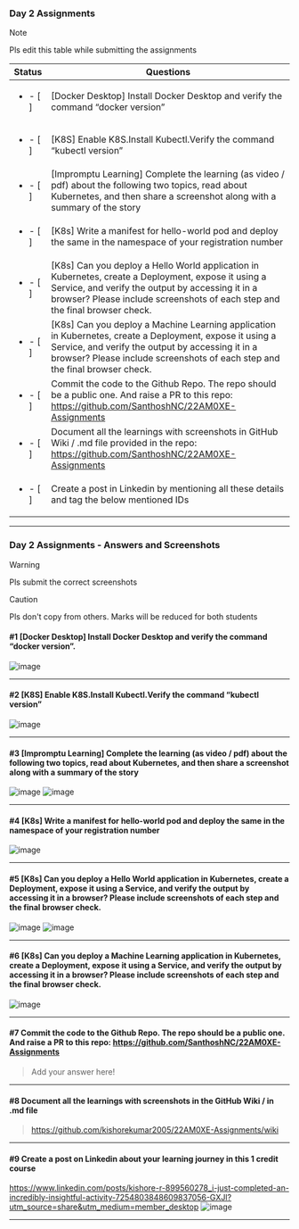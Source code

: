 ### Day 2 Assignments

> [!NOTE]
> Pls edit this table while submitting the assignments

| Status         | Questions     | 
|----------------|---------------|
| <ul><li>- [ ] </li></ul> | [Docker Desktop] Install Docker Desktop and verify the command “docker version” |
| <ul><li>- [ ] </li></ul> | [K8S] Enable K8S.Install Kubectl.Verify the command “kubectl version” |
| <ul><li>- [ ] </li></ul> | [Impromptu Learning] Complete the learning (as video / pdf) about the following two topics, read about Kubernetes, and then share a screenshot along with a summary of the story |
| <ul><li>- [ ] </li></ul> | [K8s] Write a manifest for hello-world pod and deploy the same in the namespace of your registration number |
| <ul><li>- [ ] </li></ul> | [K8s] Can you deploy a Hello World application in Kubernetes, create a Deployment, expose it using a Service, and verify the output by accessing it in a browser? Please include screenshots of each step and the final browser check. |
| <ul><li>- [ ] </li></ul> | [K8s] Can you deploy a Machine Learning application in Kubernetes, create a Deployment, expose it using a Service, and verify the output by accessing it in a browser? Please include screenshots of each step and the final browser check.  |
| <ul><li>- [ ] </li></ul> | Commit the code to the Github Repo. The repo should be a public one. And raise a PR to this repo: https://github.com/SanthoshNC/22AM0XE-Assignments |
| <ul><li>- [ ] </li></ul> | Document all the learnings with screenshots in GitHub Wiki / .md file provided in the repo: https://github.com/SanthoshNC/22AM0XE-Assignments |
| <ul><li>- [ ] </li></ul> | Create a post in Linkedin by mentioning all these details and tag the below mentioned IDs |

***

### Day 2 Assignments - Answers and Screenshots

> [!WARNING]
> Pls submit the correct screenshots

> [!CAUTION]
> Pls don't copy from others. Marks will be reduced for both students

#### #1 [Docker Desktop] Install Docker Desktop and verify the command “docker version”.
![image](https://github.com/user-attachments/assets/279e54ad-4ef0-4c1a-96f0-1c8a929f79d1)



***

#### #2 [K8S] Enable K8S.Install Kubectl.Verify the command “kubectl version”
![image](https://github.com/user-attachments/assets/698dc539-22ff-4e4d-b2c5-6467566260c8)


***

#### #3 [Impromptu Learning] Complete the learning (as video / pdf) about the following two topics, read about Kubernetes, and then share a screenshot along with a summary of the story
![image](https://github.com/user-attachments/assets/3534a25d-555b-4ae0-bdff-491be22a65a8)
![image](https://github.com/user-attachments/assets/3d228cd5-60b9-46a6-a362-3b5d2e6e9476)



***

#### #4 [K8s] Write a manifest for hello-world pod and deploy the same in the namespace of your registration number
![image](https://github.com/user-attachments/assets/f769c1ee-1096-4a15-b6e9-b82cbff6b20a)




***

#### #5 [K8s] Can you deploy a Hello World application in Kubernetes, create a Deployment, expose it using a Service, and verify the output by accessing it in a browser? Please include screenshots of each step and the final browser check.
![image](https://github.com/user-attachments/assets/9f6c8dca-7a59-4ba2-b1b1-924d8693298f)
![image](https://github.com/user-attachments/assets/71fda2f7-9079-4a49-8423-1ef12200aadb)

***

#### #6 [K8s] Can you deploy a Machine Learning application in Kubernetes, create a Deployment, expose it using a Service, and verify the output by accessing it in a browser? Please include screenshots of each step and the final browser check.
![image](https://github.com/user-attachments/assets/6f07788a-6d53-464d-a728-23235629fb64)


***

#### #7 Commit the code to the Github Repo. The repo should be a public one. And raise a PR to this repo: https://github.com/SanthoshNC/22AM0XE-Assignments
> Add your answer here!

***

#### #8 Document all the learnings with screenshots in the GitHub Wiki / in .md file
> https://github.com/kishorekumar2005/22AM0XE-Assignments/wiki

***

#### #9 Create a post on Linkedin about your learning journey in this 1 credit course

https://www.linkedin.com/posts/kishore-r-899560278_i-just-completed-an-incredibly-insightful-activity-7254803848609837056-GXJl?utm_source=share&utm_medium=member_desktop
![image](https://github.com/user-attachments/assets/cd7eea4d-188e-4527-964b-f84478469662)


***
